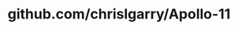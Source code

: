 ---
layout: post
title: github.com/chrislgarry/Apollo-11
categories: link
tags: [انگلیسی, گیت‌هاب, برنامه‌نویسی]
---